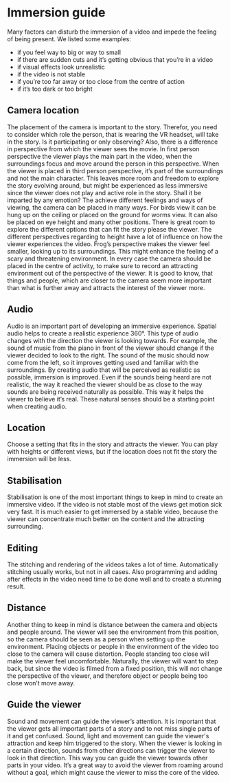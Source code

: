 # Immersion guide

Many factors can disturb the immersion of a video and impede the feeling of being present.
We listed some examples:

- if you feel way to big or way to small
- if there are sudden cuts and it’s getting obvious that you’re in a video
- if visual effects look unrealistic
- if the video is not stable
- if you’re too far away or too close from the centre of action
- if it’s too dark or too bright

## Camera location

The placement of the camera is important to the story. Therefor, you need to consider which role the person, that is wearing the VR headset, will take in the story. Is it participating or only observing? Also, there is a difference in perspective from which the viewer sees the movie. In
first person perspective the viewer plays the main part in the video, when the surroundings focus and move around the person in this perspective. When the viewer is placed in third person perspective, it’s part of the surroundings and not the main character. This leaves more room and freedom to explore the story evolving around, but might be experienced as less immersive since the viewer does not play and active role in the story. Shall it be imparted by any emotion?
The achieve different feelings and ways of viewing, the camera can be placed in many ways. For birds view it can be hung up on the ceiling or placed on the ground for worms view. It can also be placed on eye height and many other positions. There is great room to explore the different options that can fit the story please the viewer. The different perspectives regarding to height have a lot of influence on how the viewer experiences the video. Frog’s perspective
makes the viewer feel smaller, looking up to its surroundings. This might enhance the feeling of a scary and threatening environment.
In every case the camera should be placed in the centre of activity, to make sure to record an attracting environment out of the perspective of the viewer. It is good to know, that things and people, which are closer to the camera seem more important than what is further away and attracts the interest of the viewer more.

## Audio

Audio is an important part of developing an immersive experience. Spatial audio helps to create a realistic experience 360°. This type of audio changes with the direction the viewer is looking towards. For example, the sound of music from the piano in front of the viewer should change if the viewer decided to look to the right. The sound of the music should now come from the left, so it improves getting used and familiar with the surroundings. By creating audio that will
be perceived as realistic as possible, immersion is improved. Even if the sounds being heard are not realistic, the way it reached the viewer should be as close to the way sounds are being received naturally as possible. This way it helps the viewer to believe it’s real. These natural senses should be a starting point when creating audio.

## Location

Choose a setting that fits in the story and attracts the viewer. You can play with heights or different views, but if the location does not fit the story the immersion will be less.

## Stabilisation

Stabilisation is one of the most important things to keep in mind to create an immersive video. If the video is not stable most of the views get motion sick very fast. It is much easier to get immersed by a stable video, because the viewer can concentrate much better on the content and the attracting surrounding.

## Editing

The stitching and rendering of the videos takes a lot of time. Automatically stitching usually works, but not in all cases. Also programming and
adding after effects in the video need time to be done well and to create a stunning result.

## Distance

Another thing to keep in mind is distance between the camera and objects and people around. The viewer will see the environment from this position, so the camera should be seen as a person when setting up the environment. Placing objects or people in the environment of the video too close to the camera will cause distortion. People standing too close will make the viewer feel uncomfortable. Naturally, the viewer will want to step back, but since the video is
filmed from a fixed position, this will not change the perspective of the viewer, and therefore object or people being too close won’t move away. 

## Guide the viewer
Sound and movement can guide the viewer’s attention. It is important that the viewer gets all important parts of a story and to not miss single parts of it and get confused. Sound, light and movement can guide the viewer's attraction and keep him triggered to the story. When the viewer is looking in a certain direction, sounds from other directions can trigger the viewer to look in that direction. This way you can guide the viewer towards other parts in your video. It’s
a great way to avoid the viewer from roaming around without a goal, which might cause the viewer to miss the core of the video.